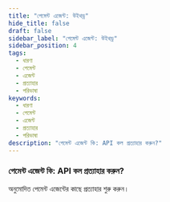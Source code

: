```yaml
---
title: "পেমেন্ট এজেন্ট: উইথড্র"
hide_title: false
draft: false
sidebar_label: "পেমেন্ট এজেন্ট: উইথড্র"
sidebar_position: 4
tags:
  - ধারণা
  - পেমেন্ট
  - এজেন্ট
  - প্রত্যাহার
  - পরিভাষা
keywords:
  - ধারণা
  - পেমেন্ট
  - এজেন্ট
  - প্রত্যাহার
  - পরিভাষা
description: "পেমেন্ট এজেন্ট কি: API কল প্রত্যাহার করুন?"
---
```


### পেমেন্ট এজেন্ট কি: API কল প্রত্যাহার করুন?

অনুমোদিত পেমেন্ট এজেন্টের কাছে প্রত্যাহার শুরু করুন।
